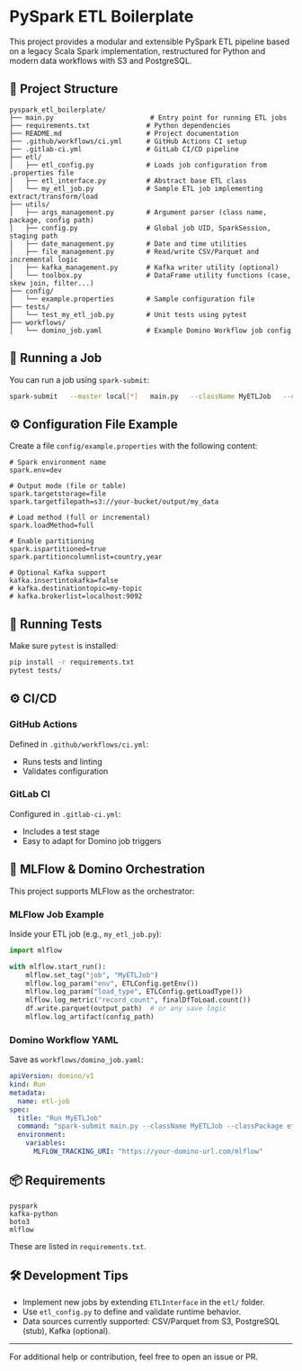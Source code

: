 
# PySpark ETL Boilerplate

This project provides a modular and extensible PySpark ETL pipeline based on a legacy Scala Spark implementation, restructured for Python and modern data workflows with S3 and PostgreSQL.

## 📁 Project Structure

```
pyspark_etl_boilerplate/
├── main.py                        # Entry point for running ETL jobs
├── requirements.txt              # Python dependencies
├── README.md                     # Project documentation
├── .github/workflows/ci.yml      # GitHub Actions CI setup
├── .gitlab-ci.yml                # GitLab CI/CD pipeline
├── etl/
│   ├── etl_config.py             # Loads job configuration from .properties file
│   ├── etl_interface.py          # Abstract base ETL class
│   └── my_etl_job.py             # Sample ETL job implementing extract/transform/load
├── utils/
│   ├── args_management.py        # Argument parser (class name, package, config path)
│   ├── config.py                 # Global job UID, SparkSession, staging path
│   ├── date_management.py        # Date and time utilities
│   ├── file_management.py        # Read/write CSV/Parquet and incremental logic
│   ├── kafka_management.py       # Kafka writer utility (optional)
│   └── toolbox.py                # DataFrame utility functions (case, skew join, filter...)
├── config/
│   └── example.properties        # Sample configuration file
├── tests/
│   └── test_my_etl_job.py        # Unit tests using pytest
├── workflows/
│   └── domino_job.yaml           # Example Domino Workflow job config
```

## 🚀 Running a Job

You can run a job using `spark-submit`:

```bash
spark-submit   --master local[*]   main.py   --className MyETLJob   --classPackage etl   --confPath config/example.properties
```

## ⚙️ Configuration File Example

Create a file `config/example.properties` with the following content:

```properties
# Spark environment name
spark.env=dev

# Output mode (file or table)
spark.targetstorage=file
spark.targetfilepath=s3://your-bucket/output/my_data

# Load method (full or incremental)
spark.loadMethod=full

# Enable partitioning
spark.ispartitioned=true
spark.partitioncolumnlist=country,year

# Optional Kafka support
kafka.insertintokafka=false
# kafka.destinationtopic=my-topic
# kafka.brokerlist=localhost:9092
```

## 🧪 Running Tests

Make sure `pytest` is installed:

```bash
pip install -r requirements.txt
pytest tests/
```

## ⚙️ CI/CD

### GitHub Actions
Defined in `.github/workflows/ci.yml`:
- Runs tests and linting
- Validates configuration

### GitLab CI
Configured in `.gitlab-ci.yml`:
- Includes a test stage
- Easy to adapt for Domino job triggers

## 🧠 MLFlow & Domino Orchestration

This project supports MLFlow as the orchestrator:

### MLFlow Job Example

Inside your ETL job (e.g., `my_etl_job.py`):

```python
import mlflow

with mlflow.start_run():
    mlflow.set_tag("job", "MyETLJob")
    mlflow.log_param("env", ETLConfig.getEnv())
    mlflow.log_param("load_type", ETLConfig.getLoadType())
    mlflow.log_metric("record_count", finalDfToLoad.count())
    df.write.parquet(output_path)  # or any save logic
    mlflow.log_artifact(config_path)
```

### Domino Workflow YAML

Save as `workflows/domino_job.yaml`:

```yaml
apiVersion: domino/v1
kind: Run
metadata:
  name: etl-job
spec:
  title: "Run MyETLJob"
  command: "spark-submit main.py --className MyETLJob --classPackage etl --confPath config/example.properties"
  environment:
    variables:
      MLFLOW_TRACKING_URI: "https://your-domino-url.com/mlflow"
```

## 📦 Requirements

```text
pyspark
kafka-python
boto3
mlflow
```

These are listed in `requirements.txt`.

## 🛠 Development Tips

- Implement new jobs by extending `ETLInterface` in the `etl/` folder.
- Use `etl_config.py` to define and validate runtime behavior.
- Data sources currently supported: CSV/Parquet from S3, PostgreSQL (stub), Kafka (optional).

---

For additional help or contribution, feel free to open an issue or PR.
